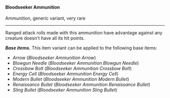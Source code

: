 #### Bloodseeker Ammunition

Ammunition, generic variant, very rare

---

Ranged attack rolls made with this ammunition have advantage against any creature doesn't have all its hit points.

***Base items.*** This item variant can be applied to the following base items:

- *Arrow* (*Bloodseeker Ammunition Arrow*)
- *Blowgun Needle* (*Bloodseeker Ammunition Blowgun Needle*)
- *Crossbow Bolt* (*Bloodseeker Ammunition Crossbow Bolt*)
- *Energy Cell* (*Bloodseeker Ammunition Energy Cell*)
- *Modern Bullet* (*Bloodseeker Ammunition Modern Bullet*)
- *Renaissance Bullet* (*Bloodseeker Ammunition Renaissance Bullet*)
- *Sling Bullet* (*Bloodseeker Ammunition Sling Bullet*)